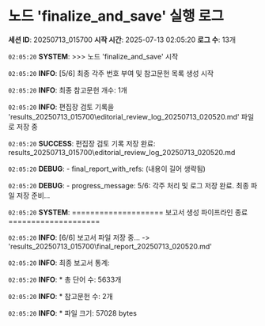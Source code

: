 # 노드 'finalize_and_save' 실행 로그

**세션 ID**: 20250713_015700
**시작 시간**: 2025-07-13 02:05:20
**로그 수**: 13개

`02:05:20` **SYSTEM**: >>> 노드 'finalize_and_save' 시작

`02:05:20` **INFO**: [5/6] 최종 각주 번호 부여 및 참고문헌 목록 생성 시작

`02:05:20` **INFO**: 최종 참고문헌 개수: 1개

`02:05:20` **INFO**: 편집장 검토 기록을 'results_20250713_015700\editorial_review_log_20250713_020520.md' 파일로 저장 중

`02:05:20` **SUCCESS**: 편집장 검토 기록 저장 완료: results_20250713_015700\editorial_review_log_20250713_020520.md

`02:05:20` **DEBUG**:   - final_report_with_refs: (내용이 길어 생략됨)

`02:05:20` **DEBUG**:   - progress_message: 5/6: 각주 처리 및 로그 저장 완료. 최종 파일 저장 준비...

`02:05:20` **SYSTEM**: ==================== 보고서 생성 파이프라인 종료 ====================

`02:05:20` **INFO**: [6/6] 보고서 파일 저장 중... -> 'results_20250713_015700\final_report_20250713_020520.md'

`02:05:20` **INFO**: 최종 보고서 통계:

`02:05:20` **INFO**:   * 총 단어 수: 5633개

`02:05:20` **INFO**:   * 참고문헌 수: 2개

`02:05:20` **INFO**:   * 파일 크기: 57028 bytes

